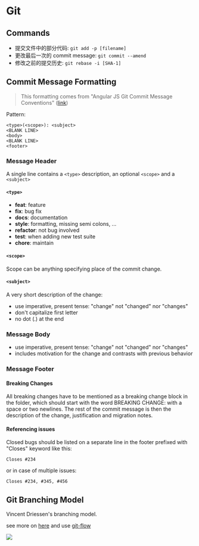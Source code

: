 Git
=====


## Commands

- 提交文件中的部分代码: `git add -p [filename]`
- 更改最后一次的 commit message: `git commit --amend`
- 修改之前的提交历史: `git rebase -i [SHA-1]`

## Commit Message Formatting

> This formatting comes from "Angular JS Git Commit Message Conventions" ([link](https://docs.google.com/document/d/1QrDFcIiPjSLDn3EL15IJygNPiHORgU1_OOAqWjiDU5Y/edit#))

Pattern:

```
<type>(<scope>): <subject>
<BLANK LINE>
<body>
<BLANK LINE>
<footer>
```

### Message Header

A single line contains a `<type>` description, an optional `<scope>` and a `<subject>`

#### `<type>`

- **feat**: feature
- **fix**: bug fix
- **docs**: documentation
- **style**: formatting, missing semi colons, ...
- **refactor**: not bug involved
- **test**: when adding new test suite
- **chore**: maintain

#### `<scope>`

Scope can be anything specifying place of the commit change.

#### `<subject>`

A very short description of the change:

- use imperative, present tense: "change" not "changed" nor "changes"
- don't capitalize first letter
- no dot (.) at the end

### Message Body

- use imperative, present tense: "change" not "changed" nor "changes"
- includes motivation for the change and contrasts with previous behavior

### Message Footer

#### Breaking Changes

All breaking changes have to be mentioned as a breaking change block in the folder,
which should start with the word BREAKING CHANGE: with a space or two newlines. The rest
of the commit message is then the description of the change, justification and migration
notes.

#### Referencing issues

Closed bugs should be listed on a separate line in the footer prefixed with "Closes" keyword like this:

```
Closes #234
```

or in case of multiple issues:

```
Closes #234, #345, #456
```


## Git Branching Model

Vincent Driessen's branching model.

see more on [here](http://nvie.com/posts/a-successful-git-branching-model/) and use [git-flow](https://github.com/nvie/gitflow)


![](http://nvie.com/img/git-model@2x.png)





